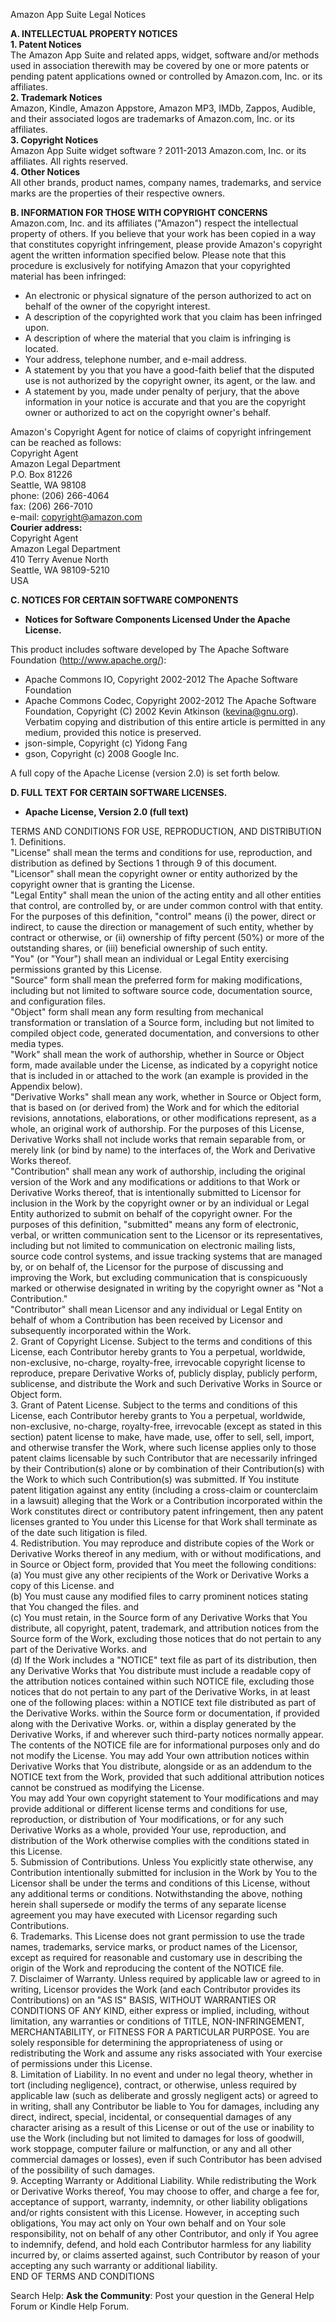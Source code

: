 Amazon App Suite Legal Notices

**A. INTELLECTUAL PROPERTY NOTICES**  
**1\. Patent Notices**  
The Amazon App Suite and related apps, widget, software and/or methods used in association therewith may be covered by one or more patents or pending patent applications owned or controlled by Amazon.com, Inc. or its affiliates.  
**2\. Trademark Notices**  
Amazon, Kindle, Amazon Appstore, Amazon MP3, IMDb, Zappos, Audible, and their associated logos are trademarks of Amazon.com, Inc. or its affiliates.  
**3\. Copyright Notices**  
Amazon App Suite widget software ? 2011-2013 Amazon.com, Inc. or its affiliates. All rights reserved.  
**4\. Other Notices**  
All other brands, product names, company names, trademarks, and service marks are the properties of their respective owners.

**B. INFORMATION FOR THOSE WITH COPYRIGHT CONCERNS**  
Amazon.com, Inc. and its affiliates ("Amazon") respect the intellectual property of others. If you believe that your work has been copied in a way that constitutes copyright infringement, please provide Amazon's copyright agent the written information specified below. Please note that this procedure is exclusively for notifying Amazon that your copyrighted material has been infringed:

*   An electronic or physical signature of the person authorized to act on behalf of the owner of the copyright interest.
*   A description of the copyrighted work that you claim has been infringed upon.
*   A description of where the material that you claim is infringing is located.
*   Your address, telephone number, and e-mail address.
*   A statement by you that you have a good-faith belief that the disputed use is not authorized by the copyright owner, its agent, or the law. and
*   A statement by you, made under penalty of perjury, that the above information in your notice is accurate and that you are the copyright owner or authorized to act on the copyright owner's behalf.

Amazon's Copyright Agent for notice of claims of copyright infringement can be reached as follows:  
Copyright Agent  
Amazon Legal Department  
P.O. Box 81226  
Seattle, WA 98108  
phone: (206) 266-4064  
fax: (206) 266-7010  
e-mail: copyright@amazon.com  
**Courier address:**  
Copyright Agent  
Amazon Legal Department  
410 Terry Avenue North  
Seattle, WA 98109-5210  
USA

**C. NOTICES FOR CERTAIN SOFTWARE COMPONENTS**

*   **Notices for Software Components Licensed Under the Apache License.**

This product includes software developed by The Apache Software Foundation (http://www.apache.org/):

*   Apache Commons IO, Copyright 2002-2012 The Apache Software Foundation
*   Apache Commons Codec, Copyright 2002-2012 The Apache Software Foundation, Copyright (C) 2002 Kevin Atkinson (kevina@gnu.org). Verbatim copying and distribution of this entire article is permitted in any medium, provided this notice is preserved.
*   json-simple, Copyright (c) Yidong Fang
*   gson, Copyright (c) 2008 Google Inc.

A full copy of the Apache License (version 2.0) is set forth below.

**D. FULL TEXT FOR CERTAIN SOFTWARE LICENSES.**

*   **Apache License, Version 2.0 (full text)**

TERMS AND CONDITIONS FOR USE, REPRODUCTION, AND DISTRIBUTION  
1\. Definitions.  
"License" shall mean the terms and conditions for use, reproduction, and distribution as defined by Sections 1 through 9 of this document.  
"Licensor" shall mean the copyright owner or entity authorized by the copyright owner that is granting the License.  
"Legal Entity" shall mean the union of the acting entity and all other entities that control, are controlled by, or are under common control with that entity. For the purposes of this definition, "control" means (i) the power, direct or indirect, to cause the direction or management of such entity, whether by contract or otherwise, or (ii) ownership of fifty percent (50%) or more of the outstanding shares, or (iii) beneficial ownership of such entity.  
"You" (or "Your") shall mean an individual or Legal Entity exercising permissions granted by this License.  
"Source" form shall mean the preferred form for making modifications, including but not limited to software source code, documentation source, and configuration files.  
"Object" form shall mean any form resulting from mechanical transformation or translation of a Source form, including but not limited to compiled object code, generated documentation, and conversions to other media types.  
"Work" shall mean the work of authorship, whether in Source or Object form, made available under the License, as indicated by a copyright notice that is included in or attached to the work (an example is provided in the Appendix below).  
"Derivative Works" shall mean any work, whether in Source or Object form, that is based on (or derived from) the Work and for which the editorial revisions, annotations, elaborations, or other modifications represent, as a whole, an original work of authorship. For the purposes of this License, Derivative Works shall not include works that remain separable from, or merely link (or bind by name) to the interfaces of, the Work and Derivative Works thereof.  
"Contribution" shall mean any work of authorship, including the original version of the Work and any modifications or additions to that Work or Derivative Works thereof, that is intentionally submitted to Licensor for inclusion in the Work by the copyright owner or by an individual or Legal Entity authorized to submit on behalf of the copyright owner. For the purposes of this definition, "submitted" means any form of electronic, verbal, or written communication sent to the Licensor or its representatives, including but not limited to communication on electronic mailing lists, source code control systems, and issue tracking systems that are managed by, or on behalf of, the Licensor for the purpose of discussing and improving the Work, but excluding communication that is conspicuously marked or otherwise designated in writing by the copyright owner as "Not a Contribution."  
"Contributor" shall mean Licensor and any individual or Legal Entity on behalf of whom a Contribution has been received by Licensor and subsequently incorporated within the Work.  
2\. Grant of Copyright License. Subject to the terms and conditions of this License, each Contributor hereby grants to You a perpetual, worldwide, non-exclusive, no-charge, royalty-free, irrevocable copyright license to reproduce, prepare Derivative Works of, publicly display, publicly perform, sublicense, and distribute the Work and such Derivative Works in Source or Object form.  
3\. Grant of Patent License. Subject to the terms and conditions of this License, each Contributor hereby grants to You a perpetual, worldwide, non-exclusive, no-charge, royalty-free, irrevocable (except as stated in this section) patent license to make, have made, use, offer to sell, sell, import, and otherwise transfer the Work, where such license applies only to those patent claims licensable by such Contributor that are necessarily infringed by their Contribution(s) alone or by combination of their Contribution(s) with the Work to which such Contribution(s) was submitted. If You institute patent litigation against any entity (including a cross-claim or counterclaim in a lawsuit) alleging that the Work or a Contribution incorporated within the Work constitutes direct or contributory patent infringement, then any patent licenses granted to You under this License for that Work shall terminate as of the date such litigation is filed.  
4\. Redistribution. You may reproduce and distribute copies of the Work or Derivative Works thereof in any medium, with or without modifications, and in Source or Object form, provided that You meet the following conditions:  
(a) You must give any other recipients of the Work or Derivative Works a copy of this License. and  
(b) You must cause any modified files to carry prominent notices stating that You changed the files. and  
(c) You must retain, in the Source form of any Derivative Works that You distribute, all copyright, patent, trademark, and attribution notices from the Source form of the Work, excluding those notices that do not pertain to any part of the Derivative Works. and  
(d) If the Work includes a "NOTICE" text file as part of its distribution, then any Derivative Works that You distribute must include a readable copy of the attribution notices contained within such NOTICE file, excluding those notices that do not pertain to any part of the Derivative Works, in at least one of the following places: within a NOTICE text file distributed as part of the Derivative Works. within the Source form or documentation, if provided along with the Derivative Works. or, within a display generated by the Derivative Works, if and wherever such third-party notices normally appear. The contents of the NOTICE file are for informational purposes only and do not modify the License. You may add Your own attribution notices within Derivative Works that You distribute, alongside or as an addendum to the NOTICE text from the Work, provided that such additional attribution notices cannot be construed as modifying the License.  
You may add Your own copyright statement to Your modifications and may provide additional or different license terms and conditions for use, reproduction, or distribution of Your modifications, or for any such Derivative Works as a whole, provided Your use, reproduction, and distribution of the Work otherwise complies with the conditions stated in this License.  
5\. Submission of Contributions. Unless You explicitly state otherwise, any Contribution intentionally submitted for inclusion in the Work by You to the Licensor shall be under the terms and conditions of this License, without any additional terms or conditions. Notwithstanding the above, nothing herein shall supersede or modify the terms of any separate license agreement you may have executed with Licensor regarding such Contributions.  
6\. Trademarks. This License does not grant permission to use the trade names, trademarks, service marks, or product names of the Licensor, except as required for reasonable and customary use in describing the origin of the Work and reproducing the content of the NOTICE file.  
7\. Disclaimer of Warranty. Unless required by applicable law or agreed to in writing, Licensor provides the Work (and each Contributor provides its Contributions) on an "AS IS" BASIS, WITHOUT WARRANTIES OR CONDITIONS OF ANY KIND, either express or implied, including, without limitation, any warranties or conditions of TITLE, NON-INFRINGEMENT, MERCHANTABILITY, or FITNESS FOR A PARTICULAR PURPOSE. You are solely responsible for determining the appropriateness of using or redistributing the Work and assume any risks associated with Your exercise of permissions under this License.  
8\. Limitation of Liability. In no event and under no legal theory, whether in tort (including negligence), contract, or otherwise, unless required by applicable law (such as deliberate and grossly negligent acts) or agreed to in writing, shall any Contributor be liable to You for damages, including any direct, indirect, special, incidental, or consequential damages of any character arising as a result of this License or out of the use or inability to use the Work (including but not limited to damages for loss of goodwill, work stoppage, computer failure or malfunction, or any and all other commercial damages or losses), even if such Contributor has been advised of the possibility of such damages.  
9\. Accepting Warranty or Additional Liability. While redistributing the Work or Derivative Works thereof, You may choose to offer, and charge a fee for, acceptance of support, warranty, indemnity, or other liability obligations and/or rights consistent with this License. However, in accepting such obligations, You may act only on Your own behalf and on Your sole responsibility, not on behalf of any other Contributor, and only if You agree to indemnify, defend, and hold each Contributor harmless for any liability incurred by, or claims asserted against, such Contributor by reason of your accepting any such warranty or additional liability.  
END OF TERMS AND CONDITIONS

Search Help: **Ask the Community**: Post your question in the General Help Forum or Kindle Help Forum.